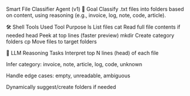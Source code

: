  Smart File Classifier Agent (v1)
🎯 Goal
Classify .txt files into folders based on content, using reasoning (e.g., invoice, log, note, code, article).

🛠 Shell Tools Used
Tool	Purpose
ls	List files
cat	Read full file contents if needed
head	Peek at top lines (faster preview)
mkdir	Create category folders
cp	Move files to target folders

🧠 LLM Reasoning Tasks
Interpret top N lines (head) of each file

Infer category: invoice, note, article, log, code, unknown

Handle edge cases: empty, unreadable, ambiguous

Dynamically suggest/create folders if needed